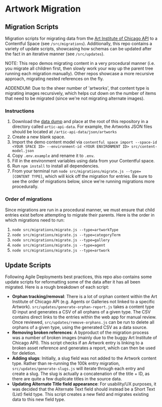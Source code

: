 # Artwork Migration

## Migration Scripts

Migration scripts for migrating data from the [Art Institute of Chicago API](https://api.artic.edu/docs/#introduction) to a Contentful Space (see `/src/migrations`). Additionally, this repo contains a variety of update scripts, showcasing how schemas can be updated after the fact in an iterative manner (see `/src/updates`).

NOTE: This repo demos migrating content in a very procedural manner (i.e. you migrate all children first, then slowly work your way up the parent tree running each migration manually). Other repos showcase a more recursive approach, migrating nested references on the fly.

ADDENDUM: Due to the sheer number of 'artworks', that content type is migrating images recursively, which helps cut down on the number of items that need to be migrated (since we're not migrating alternate images).

### Instructions

1. Download the [data dump](https://github.com/art-institute-of-chicago/api-data) and place at the root of this repository in a directory called `artic-api-data`. For example, the Artworks JSON files should be located at `/artic-api-data/json/artworks`
2. Create a new blank space.
3. Import the demo content model via `contentful space import --space-id <YOUR SPACE ID> --environment-id <YOUR ENVIRONMENT ID> src/content-model.json`
4. Copy `.env.example` and rename it to `.env`.
5. Fill in the environment variables using data from your Contentful space.
6. Run `npm install` to install all dependencies.
7. From your terminal run `node src/migrations/migrate.js --type=[CONTENT TYPE]`, which will kick off the migration for entries. Be sure to see the order of migrations below, since we're running migrations more procedurally.

### Order of migrations

Since migrations are run in a procedural manner, we must ensure that child entries exist before attempting to migrate their parents. Here is the order in which migrations need to run:

1. `node src/migrations/migrate.js --type=artworkType`
2. `node src/migrations/migrate.js --type=categoryTerm`
3. `node src/migrations/migrate.js --type=gallery`
4. `node src/migrations/migrate.js --type=agent`
5. `node src/migrations/migrate.js --type=artwork`

## Update Scripts

Following Agile Deployments best practices, this repo also contains some update scripts for reformatting some of the data after it has all been migrated. Here is a rough breakdown of each script:

- **Orphan tracking/removal**: There is a lot of orphan content within the Art Institute of Chicago API (e.g. Agents or Galleries not linked to a specific Artwork). `src/updates/generate-orphan-report.js` takes a content type ID input and generates a CSV of all orphans of a given type. The CSV contains direct links to the entries within the web app for manual review. Once reviewed, `src/updates/remove-orphans.js` can be run to delete all orphans of a given type, using the generated CSV as a data source.
- **Removing broken references**: A byproduct of the migration process was a number of broken images (mainly due to the buggy Art Institute of Chicago API). This script checks if an Artwork entry is linking to a broken asset reference and generates a report, which can then be used for deletion.
- **Adding slugs**: Initially, a slug field was not added to the Artwork content type. Rather than re-running the 100k entry migration, `src/updates/generate-slugs.js` will iterate through each entry and create a slug. The slug is actually a concatenation of the title + ID, as there are quite a few duplicate titles in the source data.
- **Updating Alternate Title field appearance**: For usability/UX purposes, it was decided that the Alternate Text field should instead be a Short Text (List) field type. This script creates a new field and migrates existing data to this new field type.
